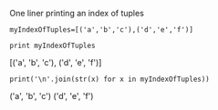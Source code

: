 One liner printing an index of tuples

```
myIndexOfTuples=[('a','b','c'),('d','e','f')]
```

```
print myIndexOfTuples
```

[('a', 'b', 'c'), ('d', 'e', 'f')]

```
print('\n'.join(str(x) for x in myIndexOfTuples))
```

('a', 'b', 'c')
('d', 'e', 'f')

